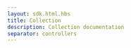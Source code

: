 ```yaml
---
layout: sdk.html.hbs
title: Collection
description: Collection documentation
separator: controllers
---
```

    